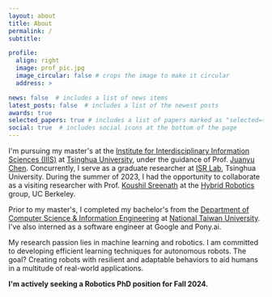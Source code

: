 ```yaml
---
layout: about
title: About
permalink: /
subtitle:

profile:
  align: right
  image: prof_pic.jpg
  image_circular: false # crops the image to make it circular
  address: >

news: false  # includes a list of news items
latest_posts: false  # includes a list of the newest posts
awards: true
selected_papers: true # includes a list of papers marked as "selected={true}"
social: true  # includes social icons at the bottom of the page
---
```


I'm pursuing my master's at the [Institute for Interdisciplinary Information Sciences (IIIS)](https://iiis.tsinghua.edu.cn/en/) at [Tsinghua University](https://www.tsinghua.edu.cn/en/index.htm), under the guidance of Prof. [Juanyu Chen](http://people.iiis.tsinghua.edu.cn/~jychen/). Concurrently, I serve as a graduate researcher at [ISR Lab](http://people.iiis.tsinghua.edu.cn/~isrlab/), Tsinghua University. During the summer of 2023, I had the opportunity to collaborate as a visiting researcher with Prof. [Koushil Sreenath](https://me.berkeley.edu/people/koushil-sreenath/) at the [Hybrid Robotics](https://hybrid-robotics.berkeley.edu/) group, UC Berkeley.

Prior to my master's, I completed my bachelor's from the [Department of Computer Science & Information Engineering](https://www.csie.ntu.edu.tw//?locale=en) at [National Taiwan University](https://www.ntu.edu.tw/english/). I've also interned as a software engineer at Google and Pony.ai.

My research passion lies in machine learning and robotics. I am committed to developing efficient learning techniques for autonomous robots. The goal? Creating robots with resilient and adaptable behaviors to aid humans in a multitude of real-world applications.

**I'm actively seeking a Robotics PhD position for Fall 2024.**